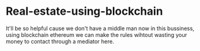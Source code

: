 # Real-estate-using-blockchain
It'll be so helpful cause we don't have a middle man now in this bussiness, using blockchain ethereum we can make the rules wihtout wasting your money to contact through a mediator here.
